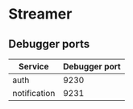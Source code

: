 # Streamer

## Debugger ports

| Service      | Debugger port |
| ------------ | ------------- |
| auth         | 9230          |
| notification | 9231          |

